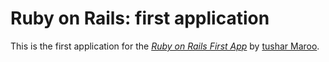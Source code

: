 # Ruby on Rails: first application

This is the first application for the
[*Ruby on Rails First App*](http://tusharmaroo.wordpress.com/)
by [tushar Maroo](http://tusharmaroo.com/).